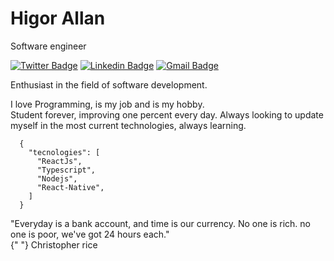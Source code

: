 # Higor Allan

Software engineer

[![Twitter Badge](https://img.shields.io/badge/-@HigorAllan4-00875f?style=flat-square&labelColor=00875f&logo=twitter&logoColor=white&link=https://twitter.com/HigorAllan4)](https://twitter.com/HigorAllan4)
[![Linkedin Badge](https://img.shields.io/badge/-Higor%20Allan-00875f?style=flat-square&logo=Linkedin&logoColor=white&link=https://www.linkedin.com/in/higor-allan/)](https://www.linkedin.com/in/higor-allan/) 
[![Gmail Badge](https://img.shields.io/badge/-higor.allan21@gmail.com-00875f?style=flat-square&logo=Gmail&logoColor=white&link=mailto:higor.allan21@gmail.com)](mailto:higor.allan21@gmail.com)

Enthusiast in the field of software development.

I love Programming, is my job and is my hobby.<br>
Student forever, improving one percent every day. Always looking to update myself in the most current technologies, always learning.

```
  {
    "tecnologies": [
      "ReactJs",
      "Typescript",
      "Nodejs",
      "React-Native",
    ]
  }
```

"Everyday is a bank account, and time is our currency. No one is rich. no one is poor, we've got 24 hours each." <br> 
{" "} Christopher rice
